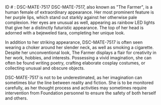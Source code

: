 ID # : DSC-MATE-7517
DSC-MATE-7517, also known as "The Farmer", is a human female of extraordinary appearance. Her most prominent feature is her purple lips, which stand out starkly against her otherwise pale complexion. Her eyes are unusual as well, appearing as rainbow LED lights that give her a distinctly futuristic appearance. The top of her head is adorned with a bejeweled tiara, completing her unique look.

In addition to her striking appearance, DSC-MATE-7517 is often seen wearing a choker around her slender neck, as well as smoking a cigarette. Despite her unconventional look, The Farmer displays a flair for creativity in her work, hobbies, and interests. Possessing a vivid imagination, she can often be found writing poetry, crafting elaborate cosplay costumes, or collecting unusual and obscure objects.

DSC-MATE-7517 is not to be underestimated, as her imagination can sometimes blur the line between reality and fiction. She is to be monitored carefully, as her thought process and activities may sometimes require intervention from Foundation personnel to ensure the safety of both herself and others.
